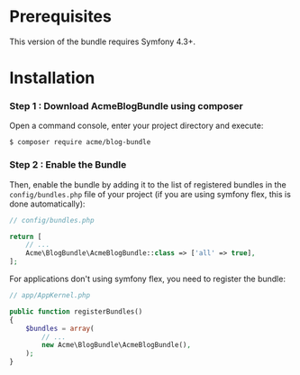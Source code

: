 Prerequisites
=============

This version of the bundle requires Symfony 4.3+.

Installation
============
 
### Step 1 : Download AcmeBlogBundle using composer
 
Open a command console, enter your project directory and execute:
 
```console
$ composer require acme/blog-bundle
```

### Step 2 : Enable the Bundle
 
Then, enable the bundle by adding it to the list of registered bundles
in the `config/bundles.php` file of your project (if you are using symfony flex, this is done automatically):

```php
// config/bundles.php

return [
    // ...
    Acme\BlogBundle\AcmeBlogBundle::class => ['all' => true],
];
```
For applications don't using symfony flex, you need to register the bundle:
```php
// app/AppKernel.php

public function registerBundles()
{
    $bundles = array(
        // ...
        new Acme\BlogBundle\AcmeBlogBundle(),
    );
}
```
